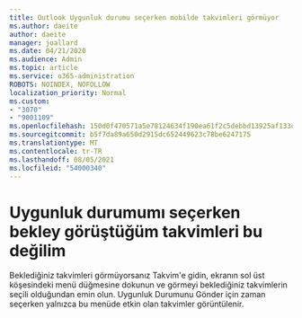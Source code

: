 ```yaml
---
title: Outlook Uygunluk durumu seçerken mobilde takvimleri görmüyor
ms.author: daeite
author: daeite
manager: joallard
ms.date: 04/21/2020
ms.audience: Admin
ms.topic: article
ms.service: o365-administration
ROBOTS: NOINDEX, NOFOLLOW
localization_priority: Normal
ms.custom:
- "3070"
- "9001109"
ms.openlocfilehash: 150d0f470571a5e78124634f190ea61f2c5debbd13925af133c83b351bb6c6f8
ms.sourcegitcommit: b5f7da89a650d2915dc652449623c78be6247175
ms.translationtype: MT
ms.contentlocale: tr-TR
ms.lasthandoff: 08/05/2021
ms.locfileid: "54000340"
---
```

# <a name="im-not-seeing-the-calendars-i-expect-when-choosing-my-availability"></a>Uygunluk durumumı seçerken bekley görüştüğüm takvimleri bu değilim

Beklediğiniz takvimleri görmüyorsanız Takvim'e gidin, ekranın sol üst köşesindeki menü düğmesine dokunun ve görmeyi beklediğiniz takvimlerin seçili olduğundan emin olun. Uygunluk Durumunu Gönder için zaman seçerken yalnızca bu menüde etkin olan takvimler görüntülenir.